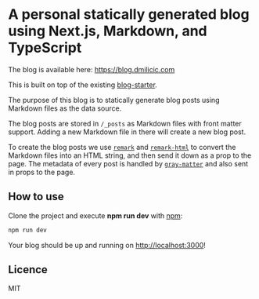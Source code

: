 # A personal statically generated blog using Next.js, Markdown, and TypeScript

The blog is available here: https://blog.dmilicic.com

This is built on top of the existing [blog-starter](https://github.com/vercel/next.js/tree/canary/examples/blog-starter).

The purpose of this blog is to statically generate blog posts using Markdown files as the data source.

The blog posts are stored in `/_posts` as Markdown files with front matter support. Adding a new Markdown file in there will create a new blog post.

To create the blog posts we use [`remark`](https://github.com/remarkjs/remark) and [`remark-html`](https://github.com/remarkjs/remark-html) to convert the Markdown files into an HTML string, and then send it down as a prop to the page. The metadata of every post is handled by [`gray-matter`](https://github.com/jonschlinkert/gray-matter) and also sent in props to the page.

## How to use

Clone the project and execute **npm run dev** with [npm](https://docs.npmjs.com/cli/init):

```bash
npm run dev
```

Your blog should be up and running on [http://localhost:3000](http://localhost:3000)!

## Licence

MIT
